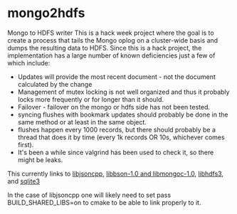 # mongo2hdfs
Mongo to HDFS writer
This is a hack week project where the goal is to create a process that tails the Mongo oplog on a cluster-wide basis and dumps the resulting data to HDFS.  Since this is a hack project, the implementation has a large number of known deficiencies just a few of which include:
* Updates will provide the most recent document - not the document calculated by the change
* Management of mutex locking is not well organized and thus it probably locks more frequently or for longer than it should.
* Failover - failover on the mongo or hdfs side has not been tested.
* syncing flushes with bookmark updates should probably be done in the same method or at least in the same object.
* flushes happen every 1000 records, but there should probably be a thread that does it by time (every 1k records OR 10s, whichever comes first).
* It's been a while since valgrind has been used to check it, so there might be leaks.

This currently links to [libjsoncpp](https://github.com/open-source-parsers/jsoncpp.git), [libbson-1.0 and libmongoc-1.0](https://github.com/mongodb/mongo-c-driver.git), [libhdfs3](https://github.com/Pivotal-Data-Attic/attic-c-hdfs-client.git), and [sqlite3](https://www.sqlite.org/download.html)

In the case of libjsoncpp one will likely need to set pass BUILD_SHARED_LIBS=on to cmake to be able to link properly to it.
